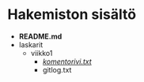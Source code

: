 # Hakemiston sisältö

* __README.md__
* laskarit
  * viikko1
    * [_komentorivi.txt_](https://github.com/r0bert1/ot-harjoitustyo/blob/master/laskarit/viikko1/gitlog.txt)
    * gitlog.txt
